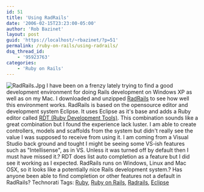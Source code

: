 ```yaml
---
id: 51
title: 'Using RadRails'
date: '2006-02-15T23:23:00-05:00'
author: 'Rob Bazinet'
layout: post
guid: 'https://localhost/~rbazinet/?p=51'
permalink: /ruby-on-rails/using-radrails/
dsq_thread_id:
    - '95923763'
categories:
    - 'Ruby on Rails'
---
```


![RadRails.Jpg](https://rbazinet.files.wordpress.com/2006/02/RadRails.Jpg) I have been on a frenzy lately trying to find a good development environment for doing Rails development on Windows XP as well as on my Mac. I downloaded and unzipped [RadRails](https://www.radrails.org/) to see how well this environment works. RadRails is based on the opensource editor and development system Eclipse. It uses Eclipse as it's base and adds a Ruby editor called [RDT (Ruby Development Tools)](https://rubyeclipse.sourceforge.net/). This combination sounds like a great combination but I found the experience lack luster. I am able to create controllers, models and scaffolds from the system but didn't really see the value I was supposed to receive from using it. I am coming from a Visual Studio back ground and tought I might be seeing some VS-ish features such as "Intellisense", as in VS. Unless it was turned off by default then I must have missed it.? RDT does list auto completion as a feature but I did see it working as I expected. RadRails runs on Windows, Linux and Mac OSX, so it looks like a potentially nice Rails development system.? Has anyone been able to find completion or other features not a default in RadRails? Technorati Tags: [Ruby](https://www.technorati.com/tags/Ruby), [Ruby on Rails](https://www.technorati.com/tags/Ruby%20on%20Rails), [Radrails](https://www.technorati.com/tags/Radrails), [Eclipse](https://www.technorati.com/tags/Eclipse)